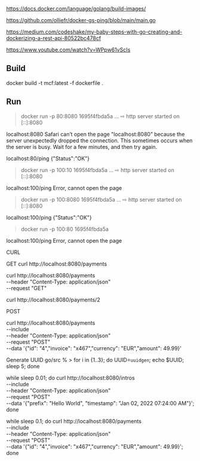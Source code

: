 https://docs.docker.com/language/golang/build-images/

https://github.com/olliefr/docker-gs-ping/blob/main/main.go

https://medium.com/codeshake/my-baby-steps-with-go-creating-and-dockerizing-a-rest-api-80522bc478cf

https://www.youtube.com/watch?v=WPpw61vScIs


## Build
docker build -t mcf:latest -f dockerfile .

## Run
> docker run -p 80:8080 1695f4fbda5a
...
⇨ http server started on [::]:8080

localhost:8080
Safari can’t open the page "localhost:8080” because the server unexpectedly dropped the connection. This sometimes occurs when the server is busy. Wait for a few minutes, and then try again.

localhost:80/ping
{"Status":"OK"}


> docker run -p 100:10 1695f4fbda5a
...
⇨ http server started on [::]:8080

localhost:100/ping
Error, cannot open the page


> docker run -p 100:8080 1695f4fbda5a
...
⇨ http server started on [::]:8080

localhost:100/ping
{"Status":"OK"}


> docker run -p 100:80 1695f4fbda5a

localhost:100/ping
Error, cannot open the page


CURL

GET
curl http://localhost:8080/payments

curl http://localhost:8080/payments \
    --header "Content-Type: application/json" \
    --request "GET"

curl http://localhost:8080/payments/2


POST

curl http://localhost:8080/payments \
    --include \
    --header "Content-Type: application/json" \
    --request "POST" \
    --data '{"id": "4","invoice": "x467","currency": "EUR","amount": 49.99}'


Generate UUID
 go/src %  > for i in {1..3}; do UUID=`uuidgen`; echo $UUID; sleep 5;  done



while sleep 0.01; do curl http://localhost:8080/intros \
--include \
--header "Content-Type: application/json" \
--request "POST" \
--data '{"prefix": "Hello World", "timestamp": "Jan 02, 2022 07:24:00 AM"}'; done

while sleep 0.1;
    do curl http://localhost:8080/payments \
    --include \
    --header "Content-Type: application/json" \
    --request "POST" \
    --data '{"id": "4","invoice": "x467","currency": "EUR","amount": 49.99}';
done